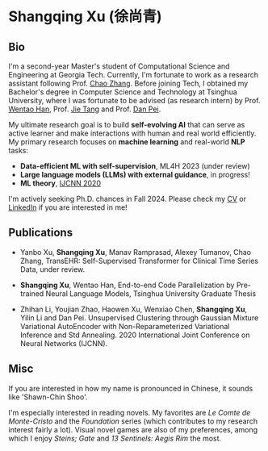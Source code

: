 # Shangqing Xu (徐尚青)

## Bio

I'm a second-year Master's student of Computational Science and Engineering at Georgia Tech. Currently, I'm fortunate to work as a research assistant following Prof. [Chao Zhang](http://chaozhang.org). Before joining Tech, I obtained my Bachelor's degree in Computer Science and Technology at Tsinghua University, where I was fortunate to be advised (as research intern) by Prof. [Wentao Han](https://pacman.cs.tsinghua.edu.cn/~hanwentao/), Prof. [Jie Tang](http://keg.cs.tsinghua.edu.cn/jietang/) and Prof. [Dan Pei](https://netman.aiops.org/~peidan/). 

My ultimate research goal is to build **self-evolving AI** that can serve as active learner and make interactions with human and real world efficiently. My primary research focuses on **machine learning** and real-world **NLP** tasks:

- **Data-efficient ML with self-supervision**, ML4H 2023 (under review)
- **Large language models (LLMs) with external guidance**, in progress!
- **ML theory**, [IJCNN 2020](https://ieeexplore.ieee.org/document/9207493)

I'm actively seeking Ph.D. chances in Fall 2024. Please check my [CV](https://drive.google.com/file/d/1jozNuglyS4b8L970kuwvelUjSZBm9yHo/view?usp=share_link) or [LinkedIn](https://www.linkedin.com/in/shangqing-xu-08735a258/) if you are interested in me!

## Publications

- Yanbo Xu, **Shangqing Xu**, Manav Ramprasad, Alexey Tumanov, Chao Zhang, TransEHR: Self-Supervised Transformer for Clinical Time Series Data, under review.

- **Shangqing Xu**, Wentao Han, End-to-end Code Parallelization by Pre-trained Neural Language Models, Tsinghua University Graduate Thesis

- Zhihan Li, Youjian Zhao, Haowen Xu, Wenxiao Chen, **Shangqing Xu**, Yilin Li and Dan Pei. Unsupervised Clustering through Gaussian Mixture Variational AutoEncoder with Non-Reparameterized Variational Inference and Std Annealing. 2020 International Joint Conference on Neural Networks (IJCNN).

## Misc

If you are interested in how my name is pronounced in Chinese, it sounds like 'Shawn-Chin Shoo'.

I'm especially interested in reading novels. My favorites are *Le Comte de Monte-Cristo* and the *Foundation* series (which contributes to my research interest fairly a lot). Visual novel games are also of my preferences, among which I enjoy *Steins; Gate* and *13 Sentinels: Aegis Rim* the most. 
